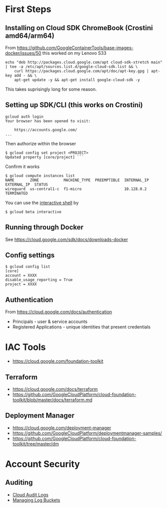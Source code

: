 # First Steps

## Installing on Cloud SDK ChromeBook (Crostini amd64/arm64)

From https://github.com/GoogleContainerTools/base-images-docker/issues/50 this worked on my Lenovo S33

```
echo "deb http://packages.cloud.google.com/apt cloud-sdk-stretch main" | tee -a /etc/apt/sources.list.d/google-cloud-sdk.list && \
    curl https://packages.cloud.google.com/apt/doc/apt-key.gpg | apt-key add - && \
    apt-get update -y && apt-get install google-cloud-sdk -y
```

This takes suprisingly long for some reason. 

## Setting up SDK/CLI (this works on Crostini)

```
gcloud auth login
Your browser has been opened to visit:

    https://accounts.google.com/
...
```
Then authorize within the browser

```
$ gcloud config set project <PROJECT>
Updated property [core/project] ```
```

Confirm it works

```
$ gcloud compute instances list
NAME       ZONE           MACHINE_TYPE  PREEMPTIBLE  INTERNAL_IP  EXTERNAL_IP  STATUS
wireguard  us-central1-c  f1-micro                   10.128.0.2                TERMINATED
```

You can use the [interactive shell](https://cloud.google.com/sdk/docs/interactive-gcloud) by

```
$ gcloud beta interactive
```

## Running through Docker

See https://cloud.google.com/sdk/docs/downloads-docker

## Config settings

```
$ gcloud config list
[core]
account = XXXX
disable_usage_reporting = True
project = XXXX
```
## Authentication

From https://cloud.google.com/docs/authentication
* Principals - user & service accounts
* Registered Applications - unique identities that present credentials


# IAC Tools
- https://cloud.google.com/foundation-toolkit


## Terraform
- https://cloud.google.com/docs/terraform
- https://github.com/GoogleCloudPlatform/cloud-foundation-toolkit/blob/master/docs/terraform.md

## Deployment Manager
- https://cloud.google.com/deployment-manager
- https://github.com/GoogleCloudPlatform/deploymentmanager-samples/
- https://github.com/GoogleCloudPlatform/cloud-foundation-toolkit/tree/master/dm

# Account Security

## Auditing

- [Cloud Audit Logs](https://cloud.google.com/logging/docs/audit)
- [Managing Log Buckets](https://cloud.google.com/logging/docs/buckets)


